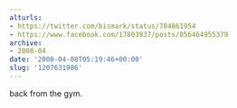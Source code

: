 ```yaml
---
alturls:
- https://twitter.com/bismark/status/784861954
- https://www.facebook.com/17803937/posts/856464955379
archive:
- 2008-04
date: '2008-04-08T05:19:46+00:00'
slug: '1207631986'
---
```


back from the gym.

